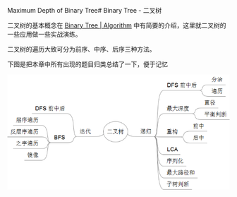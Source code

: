 Maximum Depth of Binary Tree# Binary Tree - 二叉树

二叉树的基本概念在 [Binary Tree | Algorithm](http://algorithm.yuanbin.me/zh-hans/basics_data_structure/binary_tree.html) 中有简要的介绍，这里就二叉树的一些应用做一些实战演练。

二叉树的遍历大致可分为前序、中序、后序三种方法。


下图是把本章中所有出现的题目归类总结了一下，便于记忆

![二叉树](../../shared-files/images/binary_tree_summary.png)